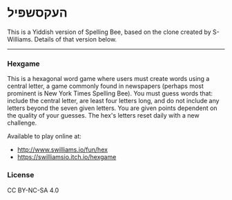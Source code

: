 # העקסשפּיל

This is a Yiddish version of Spelling Bee, based on the clone created by S-Williams. Details of that version below.

<hr>

### Hexgame

This is a hexagonal word game where users must create words using a central letter, a game commonly found in newspapers (perhaps most prominent is New York Times Spelling Bee). You must guess words that: include the central letter, are least four letters long, and do not include any letters beyond the seven given letters. You are given points dependent on the quality of your guesses. The hex's letters reset daily with a new challenge.

Available to play online at:

* http://www.swilliams.io/fun/hex
* https://swilliamsio.itch.io/hexgame

### License

CC BY-NC-SA 4.0
